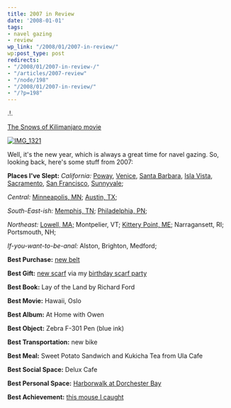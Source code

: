 ```yaml
---
title: 2007 in Review
date: '2008-01-01'
tags:
- navel gazing
- review
wp_link: "/2008/01/2007-in-review/"
wp:post_type: post
redirects:
- "/2008/01/2007-in-review-/"
- "/articles/2007-review"
- "/node/198"
- "/2008/01/2007-in-review/"
- "/?p=198"
---
```


.!.

[The Snows of Kilimanjaro movie](http://time-travel.com/?the_snows_of_kilimanjaro)

  [ ![IMG_1321](http://farm3.static.flickr.com/2276/2145931201_03678691e5.jpg) ](http://www.flickr.com/photos/bensheldon/2145931201/ "IMG_1321 by bensheldon, on Flickr")

Well, it's the new year, which is always a great time for navel gazing. So, looking back, here's some stuff from 2007:

**Places I've Slept:**
_California:_ [Poway](http://www.flickr.com/photos/bensheldon/2070496510/), [Venice](http://www.flickr.com/photos/bensheldon/426070106/), [Santa Barbara](http://www.flickr.com/photos/bensheldon/429766613/), [Isla Vista](http://www.flickr.com/photos/bensheldon/429775877/), [Sacramento](http://www.flickr.com/photos/bensheldon/437419637/), [San Francisco](http://www.flickr.com/photos/bensheldon/2070448728/), [Sunnyvale](http://www.flickr.com/photos/bensheldon/437415187/);

_Central:_ [Minneapolis, MN](http://www.flickr.com/photos/bensheldon/901620062/in/set-72157601010905852/); [Austin, TX](http://www.flickr.com/photos/bensheldon/2070618466/);

_South-East-ish:_ [Memphis, TN](http://www.flickr.com/photos/bensheldon/366290022/); [Philadelphia, PN](http://www.flickr.com/photos/bensheldon/2069997127);

_Northeast:_ [Lowell, MA;](http://www.flickr.com/photos/bensheldon/686544649/) Montpelier, VT; [Kittery Point, ME](http://www.flickr.com/photos/bensheldon/2079204822/); Narragansett, RI; Portsmouth, NH;

_If-you-want-to-be-anal:_ Alston, Brighton, Medford;

**Best Purchase:** [new belt](http://www.flickr.com/photos/bensheldon/2155090907/)

**Best Gift:** [new scarf](http://www.flickr.com/photos/bensheldon/2090666181/) via my [birthday scarf party](http://www.flickr.com/photos/bensheldon/2090649025/)

**Best Book:** Lay of the Land by Richard Ford

**Best Movie:** Hawaii, Oslo

**Best Album:** At Home with Owen

**Best Object:** Zebra F-301 Pen (blue ink)

**Best Transportation:** new bike

**Best Meal:** Sweet Potato Sandwich and Kukicha Tea from Ula Cafe

**Best Social Space:** Delux Cafe

**Best Personal Space:** [Harborwalk at Dorchester Bay](http://www.flickr.com/photos/bensheldon/1544721958/)

**Best Achievement:** [this mouse I caught](http://www.flickr.com/photos/bensheldon/2090647071/)
